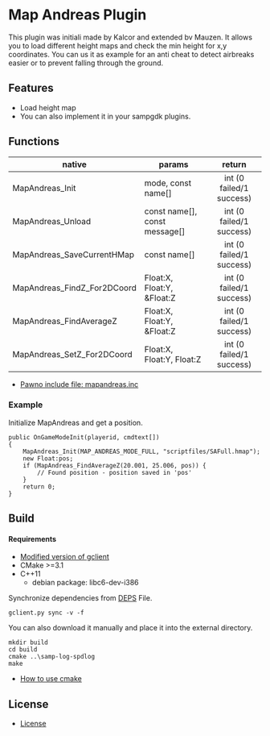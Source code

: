 # Map Andreas Plugin  #
This plugin was initiali made by Kalcor and extended bv Mauzen.
It allows you to load different height maps and check the min height for x,y coordinates.
You can us it as example for an anti cheat to detect airbreaks easier or to prevent falling through the ground.

## Features
- Load height map
- You can also implement it in your sampgdk plugins.

## Functions
|native|params|return|
|-------|-------|:-----:|
|MapAndreas_Init|mode, const name[]|int (0 failed/1 success)|
|MapAndreas_Unload|const name[], const message[]|int (0 failed/1 success)|
|MapAndreas_SaveCurrentHMap|const name[]|int (0 failed/1 success)|
|MapAndreas_FindZ_For2DCoord|Float:X, Float:Y, &Float:Z|int (0 failed/1 success)|
|MapAndreas_FindAverageZ|Float:X, Float:Y, &Float:Z|int (0 failed/1 success)|
|MapAndreas_SetZ_For2DCoord|Float:X, Float:Y, Float:Z|int (0 failed/1 success)|

- [Pawno include file: mapandreas.inc](include/mapandreas.inc)

### Example
Initialize MapAndreas and get a position.

    public OnGameModeInit(playerid, cmdtext[])
    {
        MapAndreas_Init(MAP_ANDREAS_MODE_FULL, "scriptfiles/SAFull.hmap");
        new Float:pos;
        if (MapAndreas_FindAverageZ(20.001, 25.006, pos)) {
            // Found position - position saved in 'pos'
        }
        return 0;
    }
    
    
## Build
#### Requirements
- [Modified version of gclient](https://github.com/timniederhausen/gclient)
- CMake >=3.1
- C++11
  - debian package: libc6-dev-i386

Synchronize dependencies from [DEPS](DEPS) File.

    gclient.py sync -v -f

You can also download it manually and place it into the external directory.

    mkdir build
    cd build
    cmake ..\samp-log-spdlog
    make

- [How to use cmake](https://github.com/bast/cmake-example)

## License
- [License](LICENSE)